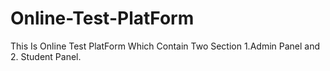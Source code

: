 # Online-Test-PlatForm
This Is Online Test PlatForm Which Contain Two Section 1.Admin Panel and 2. Student Panel. 
